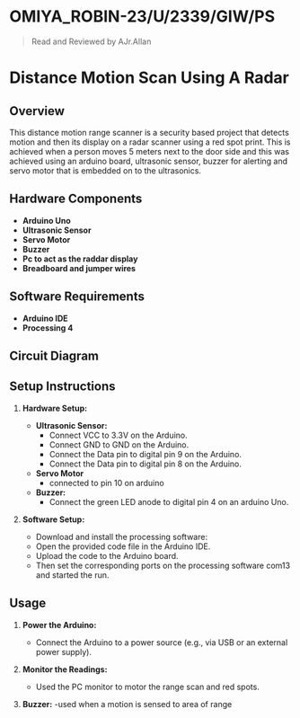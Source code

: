 # OMIYA_ROBIN-23/U/2339/GIW/PS
> Read and Reviewed by AJr.Allan
# Distance Motion Scan Using A Radar
## Overview
This distance motion range scanner is a security based project that detects motion and then its display on a radar scanner using a red spot print. This is achieved when a person moves 5 meters next to the door side and this was achieved using an arduino board, ultrasonic sensor, buzzer for alerting and servo motor that is embedded on to the ultrasonics.

## Hardware Components
- **Arduino Uno**
- **Ultrasonic Sensor**
- **Servo Motor**
- **Buzzer**
- **Pc to act as the raddar display**
- **Breadboard and jumper wires**

## Software Requirements
- **Arduino IDE**
- **Processing 4** 

## Circuit Diagram


## Setup Instructions
1. **Hardware Setup:**
   - **Ultrasonic Sensor:**
     - Connect VCC to 3.3V on the Arduino.
     - Connect GND to GND on the Arduino.
     - Connect the Data pin to digital pin 9 on the Arduino.
     - Connect the Data pin to digital pin 8 on the Arduino.
   - **Servo Motor**
     - connected to pin 10 on arduino
   - **Buzzer:**
     - Connect the green LED anode to digital pin 4 on an arduino Uno.

2. **Software Setup:**
   - Download and install the processing software:
   - Open the provided code file in the Arduino IDE.
   - Upload the code to the Arduino board.
   - Then set the corresponding ports on the processing software com13 and started the run.

## Usage
1. **Power the Arduino:**
   - Connect the Arduino to a power source (e.g., via USB or an external power supply).
   
2. **Monitor the Readings:**
   - Used the PC monitor to motor the range scan and red spots.
   
3. **Buzzer:**
   -used when a motion is sensed to area of range

